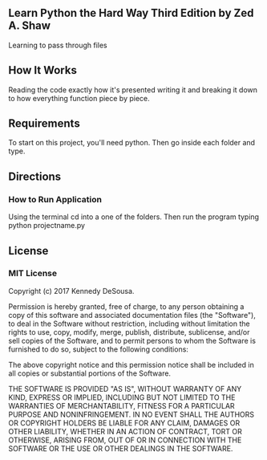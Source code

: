 ## Learn Python the Hard Way Third Edition by Zed A. Shaw

Learning to pass through files 

## How It Works

Reading the code exactly how it's presented writing it and breaking it down to
how everything function piece by piece.

## Requirements

To start on this project, you'll need python. Then go inside each folder and type.


## Directions

### How to Run Application

Using the terminal cd into a one of the folders. Then run the program typing
python projectname.py  

## License

### MIT License

Copyright (c) 2017 Kennedy DeSousa.

Permission is hereby granted, free of charge, to any person obtaining a copy
of this software and associated documentation files (the "Software"), to deal
in the Software without restriction, including without limitation the rights
to use, copy, modify, merge, publish, distribute, sublicense, and/or sell
copies of the Software, and to permit persons to whom the Software is
furnished to do so, subject to the following conditions:

The above copyright notice and this permission notice shall be included in all
copies or substantial portions of the Software.

THE SOFTWARE IS PROVIDED "AS IS", WITHOUT WARRANTY OF ANY KIND, EXPRESS OR
IMPLIED, INCLUDING BUT NOT LIMITED TO THE WARRANTIES OF MERCHANTABILITY,
FITNESS FOR A PARTICULAR PURPOSE AND NONINFRINGEMENT. IN NO EVENT SHALL THE
AUTHORS OR COPYRIGHT HOLDERS BE LIABLE FOR ANY CLAIM, DAMAGES OR OTHER
LIABILITY, WHETHER IN AN ACTION OF CONTRACT, TORT OR OTHERWISE, ARISING FROM,
OUT OF OR IN CONNECTION WITH THE SOFTWARE OR THE USE OR OTHER DEALINGS IN THE
SOFTWARE.
